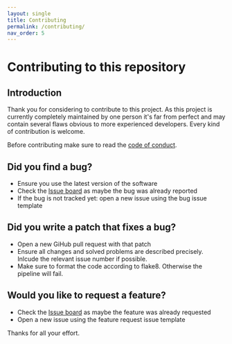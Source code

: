 ```yaml
---
layout: single
title: Contributing
permalink: /contributing/
nav_order: 5
---
```


# Contributing to this repository

## Introduction

Thank you for considering to contribute to this project. As this project is currently completely maintained by one person it's far from perfect and may contain several flaws obvious to more experienced developers. Every kind of contribution is welcome. 

Before contributing make sure to read the [code of conduct](CODE_OF_CONDUCT.md).

## Did you find a bug?

* Ensure you use the latest version of the software
* Check the [Issue board](https://github.com/daniel-rudrich/streamdeck-application/issues) as maybe the bug was already reported
* If the bug is not tracked yet: open a new issue using the bug issue template

## Did you write a patch that fixes a bug?

* Open a new GiHub pull request with that patch
* Ensure all changes and solved problems are described precisely. Inlcude the relevant issue number if possible.
* Make sure to format the code according to flake8. Otherwise the pipeline will fail.

## Would you like to request a feature?

* Check the [Issue board](https://github.com/daniel-rudrich/streamdeck-application/issues) as maybe the feature was already requested
* Open a new issue using the feature request issue template

Thanks for all your effort.